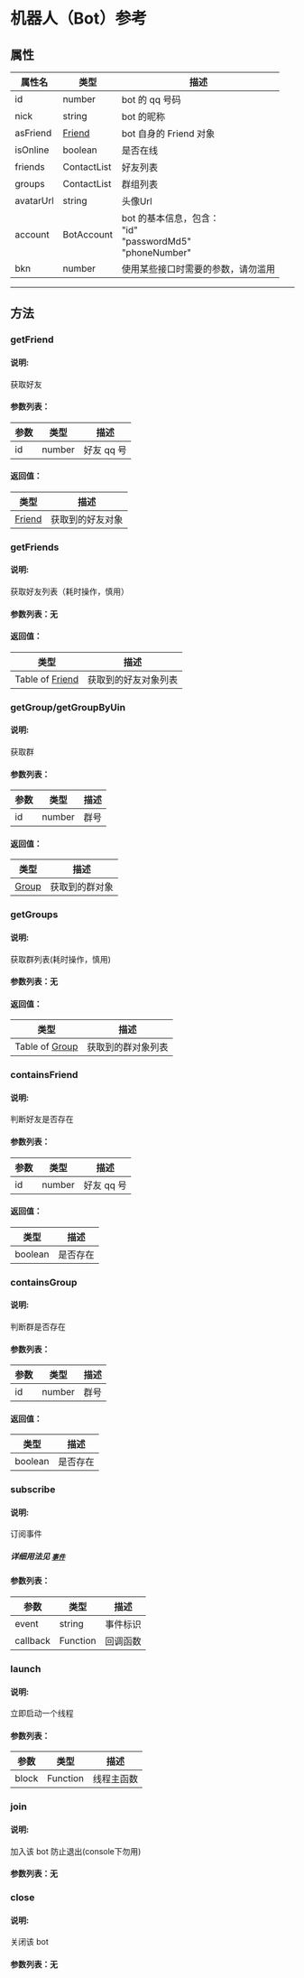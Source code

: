 # 机器人（Bot）参考

## 属性

| 属性名    | 类型                                         | 描述                                                         |
| --------- | -------------------------------------------- | ------------------------------------------------------------ |
| id        | number                                          | bot 的 qq 号码                                               |
| nick      | string                                       | bot 的昵称                                                   |
| asFriend  | [Friend](./contact.md#好友-friend) | bot 自身的 Friend 对象                                       |
| isOnline  | boolean                                      | 是否在线                                                     |
| friends   | ContactList                                  | 好友列表                                                     |
| groups    | ContactList                                  | 群组列表                                                     |
| avatarUrl | string                                       | 头像Url                                                      |
| account   | BotAccount                                   | bot 的基本信息，包含：<br/>"id"<br/>"passwordMd5"<br/>"phoneNumber" |
| bkn       | number                                          | 使用某些接口时需要的参数，请勿滥用                           |

---

## 方法

### getFriend

#### 说明: 
获取好友

#### 参数列表：

| 参数 | 类型    | 描述     |
| ---- | ------- | -------- |
| id   | number | 好友 qq 号 |

#### 返回值：

| 类型                               | 描述             |
| ---------------------------------- | ---------------- |
| [Friend](./contact.md#好友-friend) | 获取到的好友对象 |

### getFriends

#### 说明: 

获取好友列表（耗时操作，慎用）

#### 参数列表：无

#### 返回值：

| 类型                                  | 描述             |
| ------------------------------------- | ---------------- |
| Table of [Friend](./contact.md#好友-friend) | 获取到的好友对象列表 |


### getGroup/getGroupByUin

#### 说明: 

获取群

#### 参数列表：

| 参数 | 类型    | 描述 |
| ---- | ------- | ---- |
| id   | number | 群号 |

#### 返回值：

| 类型                                | 描述           |
| ----------------------------------- | -------------- |
| [Group](./contact.md#群-group) | 获取到的群对象 |

### getGroups

#### 说明: 

获取群列表(耗时操作，慎用)

#### 参数列表：无

#### 返回值：

| 类型                                  | 描述             |
| ------------------------------------- | ---------------- |
| Table of [Group](./contact.md#群-group) | 获取到的群对象列表 |


### containsFriend

#### 说明: 

判断好友是否存在

#### 参数列表：

| 参数 | 类型    | 描述     |
| ---- | ------- | -------- |
| id   | number | 好友 qq 号 |

#### 返回值：

| 类型    | 描述     |
| ------- | -------- |
| boolean | 是否存在 |

### containsGroup 

#### 说明: 

判断群是否存在

#### 参数列表：

| 参数 | 类型    | 描述 |
| ---- | ------- | ---- |
| id   | number | 群号 |

#### 返回值：

| 类型    | 描述     |
| ------- | -------- |
| boolean | 是否存在 |



### subscribe

#### 说明: 

订阅事件

##### 详细用法见 [`事件`](../guide/event.md)

#### 参数列表：

| 参数     | 类型     | 描述     |
| -------- | -------- | -------- |
| event    | string   | 事件标识 |
| callback | Function | 回调函数 |

### launch

#### 说明: 

立即启动一个线程

#### 参数列表：

| 参数  | 类型     | 描述       |
| ----- | -------- | ---------- |
| block | Function | 线程主函数 |

### join

#### 说明: 

加入该 bot 防止退出(console下勿用)

#### 参数列表：无

### close

#### 说明: 

关闭该 bot

#### 参数列表：无